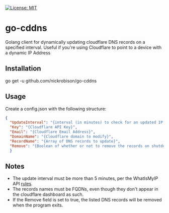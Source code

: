 [![License: MIT](https://img.shields.io/badge/License-MIT-yellow.svg)](https://opensource.org/licenses/MIT)
# go-cddns
Golang client for dynamically updating cloudflare DNS records on a specified interval. Useful if you're using Cloudflare to point to a device with a dynamic IP Address

## Installation
go get -u github.com/nickrobison/go-cddns

## Usage

Create a config.json with the following structure:

```json
{
  "UpdateInterval": "{interval (in minutes) to check for an updated IP Address}",
  "Key": "{Cloudflare API Key}",
  "Email": "{Cloudflare Email Address}",
  "DomainName": "{Cloudflare domain to modify}",
  "RecordName": "{Array of DNS records to update}",
  "Remove": "{Boolean of whether or not to remove the records on shutdown}"
  }
  ```
## Notes

* The update interval must be more than 5 minutes, per the WhatIsMyIP API [rules](http://whatismyipaddress.com/api).
* The records names must be FQDNs, even though they don't appear in the cloudflare dashboard as such.
* If the Remove field is set to true, the listed DNS records will be removed when the program exits.

